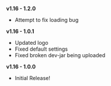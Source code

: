 **v1.16 - 1.2.0**  
* Attempt to fix loading bug  
  
**v1.16 - 1.0.1**  
* Updated logo  
* Fixed default settings  
* Fixed broken dev-jar being uploaded  
  
**v1.16 - 1.0.0**  
* Initial Release!  